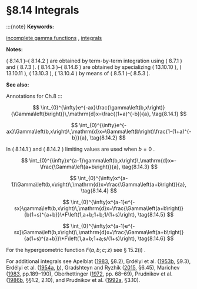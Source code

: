 # §8.14 Integrals

:::{note}
**Keywords:**

[incomplete gamma functions](http://dlmf.nist.gov/search/search?q=incomplete%20gamma%20functions) , [integrals](http://dlmf.nist.gov/search/search?q=integrals)

**Notes:**

( 8.14.1 )–( 8.14.2 ) are obtained by term-by-term integration using ( 8.7.1 ) and ( 8.7.3 ). ( 8.14.3 )–( 8.14.6 ) are obtained by specializing ( 13.10.10 ), ( 13.10.11 ), ( 13.10.3 ), ( 13.10.4 ) by means of ( 8.5.1 )–( 8.5.3 ).

**See also:**

Annotations for Ch.8
:::


<a id="E1"></a>
$$
\int_{0}^{\infty}e^{-ax}\frac{\gamma\left(b,x\right)}{\Gamma\left(b\right)}\,\mathrm{d}x=\frac{(1+a)^{-b}}{a}, \tag{8.14.1}
$$


<a id="E2"></a>
$$
\int_{0}^{\infty}e^{-ax}\Gamma\left(b,x\right)\,\mathrm{d}x=\Gamma\left(b\right)\frac{1-(1+a)^{-b}}{a}, \tag{8.14.2}
$$

In ( 8.14.1 ) and ( 8.14.2 ) limiting values are used when $b=0$ .


<a id="E3"></a>
$$
\int_{0}^{\infty}x^{a-1}\gamma\left(b,x\right)\,\mathrm{d}x=-\frac{\Gamma\left(a+b\right)}{a}, \tag{8.14.3}
$$


<a id="E4"></a>
$$
\int_{0}^{\infty}x^{a-1}\Gamma\left(b,x\right)\,\mathrm{d}x=\frac{\Gamma\left(a+b\right)}{a}, \tag{8.14.4}
$$


<a id="E5"></a>
$$
\int_{0}^{\infty}x^{a-1}e^{-sx}\gamma\left(b,x\right)\,\mathrm{d}x=\frac{\Gamma\left(a+b\right)}{b(1+s)^{a+b}}\*F\left(1,a+b;1+b;1/(1+s)\right), \tag{8.14.5}
$$


<a id="E6"></a>
$$
\int_{0}^{\infty}x^{a-1}e^{-sx}\Gamma\left(b,x\right)\,\mathrm{d}x=\frac{\Gamma\left(a+b\right)}{a(1+s)^{a+b}}\*F\left(1,a+b;1+a;s/(1+s)\right), \tag{8.14.6}
$$

For the hypergeometric function $F\left(a,b;c;z\right)$ see § 15.2(i) .

For additional integrals see Apelblat ([1983](./bib/index.html#bib111 "Table of Definite and Infinite Integrals"), §8.2), Erdélyi et al. ([1953b](./bib/E.html#bib752 "Higher Transcendental Functions. Vol. II"), §9.3), Erdélyi et al. ([1954a](./bib/E.html#bib753 "Tables of Integral Transforms. Vol. I"), [b](./bib/E.html#bib754 "Tables of Integral Transforms. Vol. II")), Gradshteyn and Ryzhik ([2015](./bib/G.html#bib972 "Table of integrals, series, and products"), §6.45), Marichev ([1983](./bib/M.html#bib1546 "Handbook of Integral Transforms of Higher Transcendental Functions: Theory and Algorithmic Tables"), pp.189–190), Oberhettinger ([1972](./bib/O.html#bib1742 "Tables of Bessel Transforms"), pp. 68–69), Prudnikov et al. ([1986b](./bib/P.html#bib1903 "Integrals and Series: Special Functions, Vol. 2"), §§1.2, 2.10), and Prudnikov et al. ([1992a](./bib/P.html#bib1906 "Integrals and Series: Direct Laplace Transforms, Vol. 4"), §3.10).
